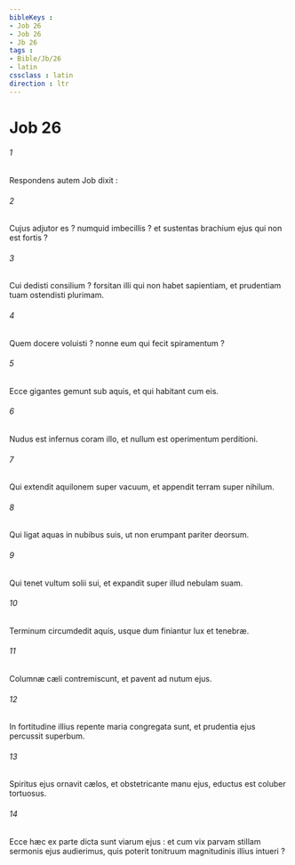 ```yaml
---
bibleKeys : 
- Job 26
- Job 26
- Jb 26
tags : 
- Bible/Jb/26
- latin
cssclass : latin
direction : ltr
---
```


# Job 26

###### 1
Respondens autem Job dixit :
###### 2
Cujus adjutor es ? numquid imbecillis ? et sustentas brachium ejus qui non est fortis ?
###### 3
Cui dedisti consilium ? forsitan illi qui non habet sapientiam, et prudentiam tuam ostendisti plurimam.
###### 4
Quem docere voluisti ? nonne eum qui fecit spiramentum ?
###### 5
Ecce gigantes gemunt sub aquis, et qui habitant cum eis.
###### 6
Nudus est infernus coram illo, et nullum est operimentum perditioni.
###### 7
Qui extendit aquilonem super vacuum, et appendit terram super nihilum.
###### 8
Qui ligat aquas in nubibus suis, ut non erumpant pariter deorsum.
###### 9
Qui tenet vultum solii sui, et expandit super illud nebulam suam.
###### 10
Terminum circumdedit aquis, usque dum finiantur lux et tenebræ.
###### 11
Columnæ cæli contremiscunt, et pavent ad nutum ejus.
###### 12
In fortitudine illius repente maria congregata sunt, et prudentia ejus percussit superbum.
###### 13
Spiritus ejus ornavit cælos, et obstetricante manu ejus, eductus est coluber tortuosus.
###### 14
Ecce hæc ex parte dicta sunt viarum ejus : et cum vix parvam stillam sermonis ejus audierimus, quis poterit tonitruum magnitudinis illius intueri ?
